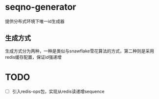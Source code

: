 # seqno-generator
提供分布式环境下唯一id生成器
## 生成方式
生成方式分为两种，一种是类似与snawflake雪花算法的方式，第二种则是采用redis缓存配置，保证id强递增


# TODO
- [ ] 引入redis-ops包，实现从redis读递增sequence